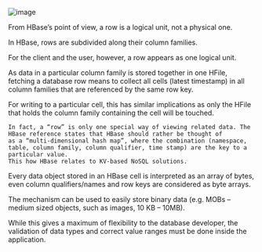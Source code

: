 ![image](https://user-images.githubusercontent.com/42135673/232831533-3ae1903b-da2b-4531-a4cc-d0408729a163.png)

From HBase’s point of view, a row is a logical unit, not a physical one.

   In HBase, rows are subdivided along their column families.
   
   For the client and the user, however, a row appears as one logical unit.
   
   As data in a particular column family is stored together in one HFile, fetching a database row means to collect all cells (latest timestamp) 
   in all column families that are referenced by the same row key.
   
   For writing to a particular cell, this has similar implications as only the HFile that holds the column family containing the cell will be touched.
   
    In fact, a “row” is only one special way of viewing related data. The HBase reference states that HBase should rather be thought of 
    as a “multi-dimensional hash map”, where the combination (namespace, table, column family, column qualifier, time stamp) are the key to a particular value. 
    This how HBase relates to KV-based NoSQL solutions.
 
   Every data object stored in an HBase cell is interpreted as an array of bytes, even column qualifiers/names and row keys are considered as byte arrays.
   
   The mechanism can be used to easily store binary data (e.g. MOBs – medium sized objects, such as images, 10 KB – 10MB).
   
   While this gives a maximum of flexibility to the database developer, the validation of data types and correct value ranges must be done inside the application.
 


